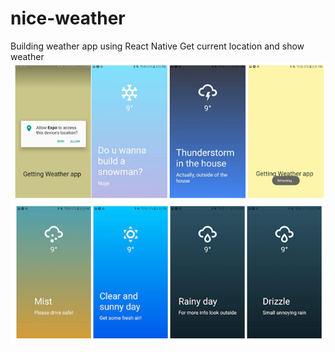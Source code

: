 # nice-weather
Building weather app using React Native
Get current location and show weather
![alt text](weather-demo.png)
